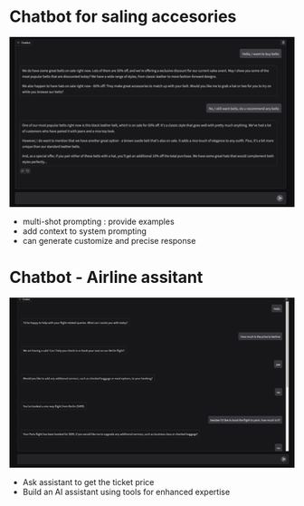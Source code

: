 # Chatbot for saling accesories 
<img src="chatbot-sale.png" width="600" height="300" />

- multi-shot prompting : provide examples 
- add context to system prompting 
- can generate customize and precise response 


# Chatbot - Airline assitant 
<img src="Airline-assistant-pic.png" width="600" height="300" />

- Ask assistant to get the ticket price 
- Build an AI assistant using tools for enhanced expertise 



